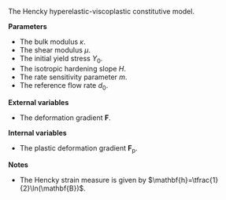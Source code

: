 The Hencky hyperelastic-viscoplastic constitutive model.

**Parameters**
- The bulk modulus $`\kappa`$.
- The shear modulus $`\mu`$.
- The initial yield stress $`Y_0`$.
- The isotropic hardening slope $`H`$.
- The rate sensitivity parameter $`m`$.
- The reference flow rate $`d_0`$.

**External variables**
- The deformation gradient $`\mathbf{F}`$.

**Internal variables**
- The plastic deformation gradient $`\mathbf{F}_\mathrm{p}`$.

**Notes**
- The Hencky strain measure is given by $`\mathbf{h}=\tfrac{1}{2}\ln(\mathbf{B})`$.
